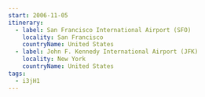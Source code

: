 ```yaml
---
start: 2006-11-05
itinerary:
  - label: San Francisco International Airport (SFO)
    locality: San Francisco
    countryName: United States
  - label: John F. Kennedy International Airport (JFK)
    locality: New York
    countryName: United States
tags:
  - i3jH1
---
```

